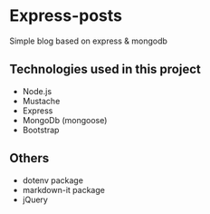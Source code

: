 # Express-posts

Simple blog based on express & mongodb

## Technologies used in this project

* Node.js
* Mustache
* Express
* MongoDb (mongoose)
* Bootstrap

## Others
  * dotenv package
  * markdown-it package
  * jQuery
